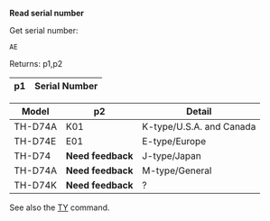 __Read serial number__

Get serial number:

	AE

Returns: p1,p2

| p1  | Serial Number |
| --- | --- |

| Model | p2 | Detail |
| --- | --- | --- |
| TH-D74A | K01 | K-type/U.S.A. and Canada |
| TH-D74E | E01 | E-type/Europe            |
| TH-D74  | **Need feedback** | J-type/Japan             |
| TH-D74A | **Need feedback** | M-type/General           |
| TH-D74K | **Need feedback** | ?                        |

See also the [TY](TY.md) command.
